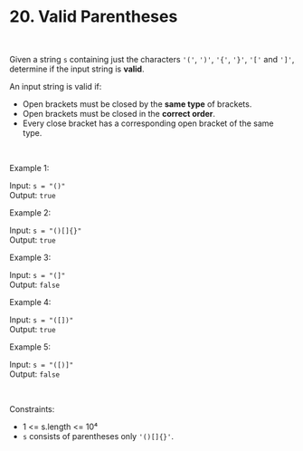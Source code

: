 # 20. Valid Parentheses

<br>

Given a string `s` containing just the characters `'('`, `')'`, `'{'`, `'}'`, `'['` and `']'`, determine if the input string is **valid**.

An input string is valid if:

* Open brackets must be closed by the **same type** of brackets.
* Open brackets must be closed in the **correct order**.
* Every close bracket has a corresponding open bracket of the same type.

<br>

Example 1:

Input: `s = "()"` <br>
Output: `true`

Example 2:

Input: `s = "()[]{}"` <br>
Output: `true`

Example 3:

Input: `s = "(]"` <br>
Output: `false`

Example 4:

Input: `s = "([])"` <br>
Output: `true`

Example 5:

Input: `s = "([)]"` <br>
Output: `false`

<br>

Constraints:

* 1 <= s.length <= 10⁴
* `s` consists of parentheses only `'()[]{}'`.
